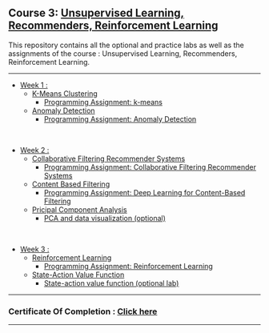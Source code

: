 ## Course 3: [Unsupervised Learning, Recommenders, Reinforcement Learning](https://www.coursera.org/learn/unsupervised-learning-recommenders-reinforcement-learning/home/info)
This repository contains all the optional and practice labs as well as the assignments of the course : Unsupervised Learning, Recommenders, Reinforcement Learning.

<hr/>

- [Week 1 :](https://github.com/RitoChak/Unsupervised-Learning-Recommenders-Reinforcement-Learning/tree/3852a87b5d3a45a04b21d8cc7861bc3c98f23595/Week%201)
  - [K-Means Clustering](https://github.com/RitoChak/Unsupervised-Learning-Recommenders-Reinforcement-Learning/tree/3852a87b5d3a45a04b21d8cc7861bc3c98f23595/Week%201/K-means%20Clustering)
    - [Programming Assignment: k-means](https://github.com/RitoChak/Unsupervised-Learning-Recommenders-Reinforcement-Learning/blob/3852a87b5d3a45a04b21d8cc7861bc3c98f23595/Week%201/K-means%20Clustering/C3_W1_KMeans_Assignment.ipynb)
  - [Anomaly Detection](https://github.com/RitoChak/Unsupervised-Learning-Recommenders-Reinforcement-Learning/tree/3852a87b5d3a45a04b21d8cc7861bc3c98f23595/Week%201/Anomaly%20Detection)
    - [Programming Assignment: Anomaly Detection](https://github.com/RitoChak/Unsupervised-Learning-Recommenders-Reinforcement-Learning/blob/3852a87b5d3a45a04b21d8cc7861bc3c98f23595/Week%201/Anomaly%20Detection/C3_W1_Anomaly_Detection.ipynb)

<br/>

- [Week 2 :](https://github.com/RitoChak/Unsupervised-Learning-Recommenders-Reinforcement-Learning/tree/0853f063c1091dd30fc187687c73335b7ec7922c/Week%202)
  - [Collaborative Filtering Recommender Systems](https://github.com/RitoChak/Unsupervised-Learning-Recommenders-Reinforcement-Learning/tree/5631c8d920ad6d8bfa2ead998efdf114986dd464/Week%202/Collaborative%20Filtering%20Recommender%20Systems)
    - [Programming Assignment: Collaborative Filtering Recommender Systems](https://github.com/RitoChak/Unsupervised-Learning-Recommenders-Reinforcement-Learning/blob/5631c8d920ad6d8bfa2ead998efdf114986dd464/Week%202/Collaborative%20Filtering%20Recommender%20Systems/C3_W2_Collaborative_RecSys_Assignment.ipynb)
  - [Content Based Filtering](https://github.com/RitoChak/Unsupervised-Learning-Recommenders-Reinforcement-Learning/tree/0853f063c1091dd30fc187687c73335b7ec7922c/Week%202/Content%20Based%20Filtering)
    - [Programming Assignment: Deep Learning for Content-Based Filtering](https://github.com/RitoChak/Unsupervised-Learning-Recommenders-Reinforcement-Learning/blob/0853f063c1091dd30fc187687c73335b7ec7922c/Week%202/Content%20Based%20Filtering/C3_W2_RecSysNN_Assignment.ipynb)
  - [Pricipal Component Analysis](https://github.com/RitoChak/Unsupervised-Learning-Recommenders-Reinforcement-Learning/tree/47bf1d0bb98c5daf1a57264111e1fe7d33ded5f4/Week%202/PCA)
    - [PCA and data visualization (optional)](https://github.com/RitoChak/Unsupervised-Learning-Recommenders-Reinforcement-Learning/blob/47bf1d0bb98c5daf1a57264111e1fe7d33ded5f4/Week%202/PCA/C3_W2_Lab01_PCA_Visualization_Examples.ipynb)


<br/>

- [Week 3 :](https://github.com/RitoChak/Unsupervised-Learning-Recommenders-Reinforcement-Learning/tree/5bd05a93f6061c7979d55ebe6ea1c9bc344c0b4f/Week%203)
  - [Reinforcement Learning](https://github.com/RitoChak/Unsupervised-Learning-Recommenders-Reinforcement-Learning/tree/5bd05a93f6061c7979d55ebe6ea1c9bc344c0b4f/Week%203/Reinforcement%20Learning)
    - [Programming Assignment: Reinforcement Learning](https://github.com/RitoChak/Unsupervised-Learning-Recommenders-Reinforcement-Learning/blob/5bd05a93f6061c7979d55ebe6ea1c9bc344c0b4f/Week%203/Reinforcement%20Learning/C3_W3_A1_Assignment.ipynb)
  - [State-Action Value Function](https://github.com/RitoChak/Unsupervised-Learning-Recommenders-Reinforcement-Learning/tree/5bd05a93f6061c7979d55ebe6ea1c9bc344c0b4f/Week%203/State-action%20value%20function)
    - [State-action value function (optional lab)](https://github.com/RitoChak/Unsupervised-Learning-Recommenders-Reinforcement-Learning/blob/5bd05a93f6061c7979d55ebe6ea1c9bc344c0b4f/Week%203/State-action%20value%20function/State-action%20value%20function%20example.ipynb)
   
<hr/>

### Certificate Of Completion : [Click here](https://coursera.org/share/ce82274ff3b824a9d9f15bdbe9384806)

<hr/>
